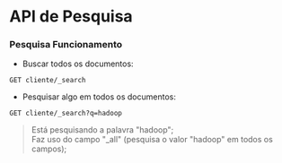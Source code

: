 # API de Pesquisa

### Pesquisa Funcionamento

- Buscar todos os documentos:
```
GET cliente/_search
```
- Pesquisar algo em todos os documentos:  
```
GET cliente/_search?q=hadoop
```  
> Está pesquisando a palavra "hadoop";  
> Faz uso do campo "_all" (pesquisa o valor "hadoop" em todos os campos);  
  
